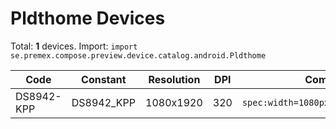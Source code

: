 # Pldthome Devices

Total: **1** devices. Import: `import se.premex.compose.preview.device.catalog.android.Pldthome`

| Code | Constant | Resolution | DPI | Compose Spec | Preview Usage |
|------|----------|------------|-----|-------------|---------------|
| DS8942-KPP | DS8942_KPP | 1080x1920 | 320 | `spec:width=1080px,height=1920px,dpi=320` | `@Preview(device = Pldthome.DS8942_KPP)` |

<!-- Generated automatically. Do not edit manually. -->

